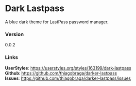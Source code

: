 # Dark Lastpass

A blue dark theme for LastPass password manager.

### Version

0.0.2

### Links

**UserStyles**: https://userstyles.org/styles/163199/dark-lastpass  
**Github**: https://github.com/thiagobraga/darker-lastpass  
**Issues**: https://github.com/thiagobraga/darker-lastpass/issues
